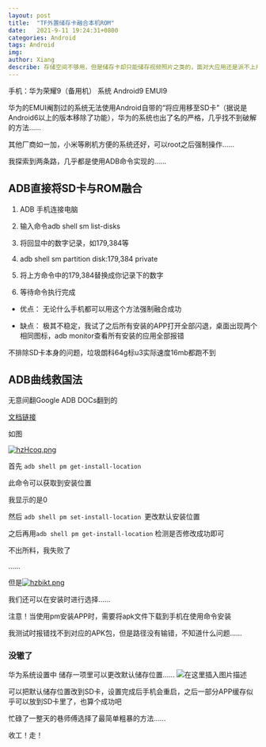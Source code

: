 ```yaml
---
layout: post
title:  "TF外置储存卡融合本机ROM"
date:   2021-9-11 19:24:31+0800
categories: Android
tags: Android
img: 
author: Xiang
describe: 存储空间不够用，但是储存卡却只能储存视频照片之类的，面对大应用还是派不上用场……
---
```


手机：华为荣耀9（备用机）
系统 Android9 EMUI9

华为的EMUI阉割过的系统无法使用Android自带的“将应用移至SD卡”（据说是Android6以上的版本移除了功能），华为的系统也出了名的严格，几乎找不到破解的方法……

其他厂商如一加，小米等刷机方便的系统还好，可以root之后强制操作……

我探索到两条路，几乎都是使用ADB命令实现的……

## ADB直接将SD卡与ROM融合

1. ADB 手机连接电脑

2. 输入命令adb shell sm list-disks

3. 将回显中的数字记录，如179,384等

4. adb shell sm partition disk:179,384 private

5. 将上方命令中的179,384替换成你记录下的数字

6. 等待命令执行完成

- 优点： 无论什么手机都可以用这个方法强制融合成功

- 缺点： 极其不稳定，我试了之后所有安装的APP打开全部闪退，桌面出现两个相同图标，adb monitor查看所有安装的应用全部报错

不排除SD卡本身的问题，垃圾朗科64g标u3实际速度16mb都跑不到

## ADB曲线救国法

无意间翻Google ADB DOCs翻到的

[文档链接](https://developer.android.google.cn/studio/command-line/adb#pm)

如图

[![hzHcoq.png](https://z3.ax1x.com/2021/09/11/hzHcoq.png)](https://imgtu.com/i/hzHcoq)

首先
`adb shell pm get-install-location`

此命令可以获取到安装位置

我显示的是0

然后 `adb shell pm set-install-location `更改默认安装位置

之后再用`adb shell pm get-install-location`
检测是否修改成功即可

不出所料，我失败了

……

但是[![hzbikt.png](https://z3.ax1x.com/2021/09/11/hzbikt.png)](https://imgtu.com/i/hzbikt)

我们还可以在安装时进行选择……

注意！当使用pm安装APP时，需要将apk文件下载到手机在使用命令安装

我测试时报错找不到对应的APK包，但是路径没有输错，不知道什么问题……

### 没辙了

华为系统设置中 储存一项里可以更改默认储存位置……
![在这里插入图片描述](https://img-blog.csdnimg.cn/df1e361c70e8496b8b6d3bb9d4de64d8.jpg?x-oss-process=image/watermark,type_ZHJvaWRzYW5zZmFsbGJhY2s,shadow_50,text_Q1NETiBA6ZW_5a6J5bCP5be3,size_20,color_FFFFFF,t_70,g_se,x_16#pic_center)

可以把默认储存位置改到SD卡，设置完成后手机会重启，之后一部分APP缓存似乎可以放到SD卡里了，也算个成功吧

忙碌了一整天的巷师傅选择了最简单粗暴的方法……

收工！走！